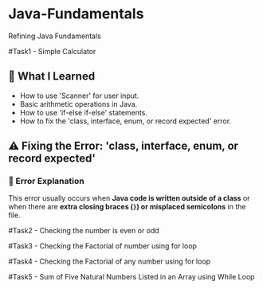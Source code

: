 # Java-Fundamentals
Refining Java Fundamentals

#Task1 - Simple Calculator

## 📝 What I Learned
- How to use 'Scanner' for user input.
- Basic arithmetic operations in Java.
- How to use 'if-else if-else' statements.
- How to fix the 'class, interface, enum, or record expected' error.

## ⚠️ Fixing the Error: 'class, interface, enum, or record expected'
### **🚀 Error Explanation**
This error usually occurs when **Java code is written outside of a class** 
or when there are **extra closing braces (`}`) or 
misplaced semicolons** in the file.

#Task2 - Checking the number is even or odd

#Task3 - Checking the Factorial of number using for loop

#Task4 - Checking the Factorial of any number using for loop

#Task5 - Sum of Five Natural Numbers Listed in an Array using While Loop

